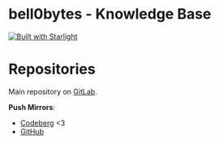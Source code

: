 # bell0bytes - Knowledge Base

[![Built with Starlight](https://astro.badg.es/v2/built-with-starlight/medium.svg)](https://starlight.astro.build)

# Repositories
Main repository on [GitLab](https://gitlab.com/symplectos/bell0wiki).

**Push Mirrors**:
* [Codeberg](https://codeberg.org/symplectos/bell0wiki) <3
* [GitHub](https://github.com/symplectos/bell0wiki)